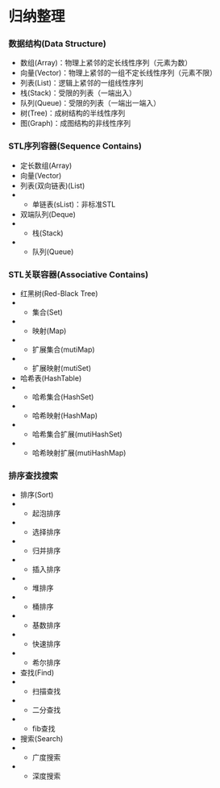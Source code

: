 # 归纳整理
### 数据结构(Data Structure)
- 数组(Array)：物理上紧邻的定长线性序列（元素为数）
- 向量(Vector)：物理上紧邻的一组不定长线性序列（元素不限）
- 列表(List)：逻辑上紧邻的一组线性序列
- 栈(Stack)：受限的列表（一端出入）
- 队列(Queue)：受限的列表（一端出一端入）
- 树(Tree)：成树结构的半线性序列
- 图(Graph)：成图结构的非线性序列

### STL序列容器(Sequence Contains)
- 定长数组(Array)
- 向量(Vector)
- 列表(双向链表)(List)
- - 单链表(sList)：非标准STL
- 双端队列(Deque)
- - 栈(Stack)
- - 队列(Queue)

### STL关联容器(Associative Contains)
- 红黑树(Red-Black Tree)
- - 集合(Set)
- - 映射(Map)
- - 扩展集合(mutiMap)
- - 扩展映射(mutiSet)
- 哈希表(HashTable)
- - 哈希集合(HashSet)
- - 哈希映射(HashMap)
- - 哈希集合扩展(mutiHashSet)
- - 哈希映射扩展(mutiHashMap)

### 排序查找搜索
- 排序(Sort)
- - 起泡排序
- - 选择排序
- - 归并排序
- - 插入排序
- - 堆排序
- - 桶排序
- - 基数排序
- - 快速排序
- - 希尔排序
- 查找(Find)
- - 扫描查找
- - 二分查找
- - fib查找
- 搜索(Search)
- - 广度搜索
- - 深度搜索